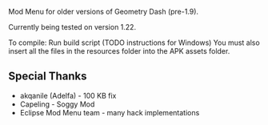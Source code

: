 Mod Menu for older versions of Geometry Dash (pre-1.9).

Currently being tested on version 1.22.

To compile: Run build script (TODO instructions for Windows)
You must also insert all the files in the resources folder into the APK assets folder.

## Special Thanks
- akqanile (Adelfa) - 100 KB fix
- Capeling - Soggy Mod
- Eclipse Mod Menu team - many hack implementations
